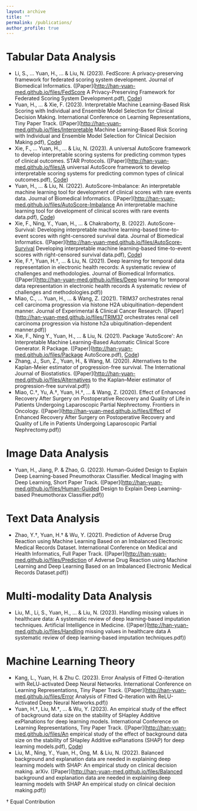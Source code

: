 ```yaml
---
layout: archive
title: ""
permalink: /publications/
author_profile: true
---
```

# Tabular Data Analysis
* Li, S., ... Yuan, H., ... & Liu, N. (2023). FedScore: A privacy-preserving framework for federated scoring system development. Journal of Biomedical Informatics. ([Paper](http://han-yuan-med.github.io/files/FedScore A Privacy-Preserving Framework for Federated Scoring System Development.pdf), [Code](https://github.com/nliulab/FedScore))
* Yuan, H., … & Xie, F. (2023). Interpretable Machine Learning-Based Risk Scoring with Individual and Ensemble Model Selection for Clinical Decision Making. International Conference on Learning Representations, Tiny Paper Track. ([Paper](http://han-yuan-med.github.io/files/Interpretable Machine Learning-Based Risk Scoring with Individual and Ensemble Model Selection for Clinical Decision Making.pdf), [Code](https://github.com/Han-Yuan-Med/comparison))
* Xie, F., ... Yuan, H., ... & Liu, N. (2023). A universal AutoScore framework to develop interpretable scoring systems for predicting common types of clinical outcomes. STAR Protocols. ([Paper](http://han-yuan-med.github.io/files/A universal AutoScore framework to develop interpretable scoring systems for predicting common types of clinical outcomes.pdf), [Code](https://github.com/nliulab/AutoScore))
* Yuan, H., ... & Liu, N. (2022). AutoScore-Imbalance: An interpretable machine learning tool for development of clinical scores with rare events data. Journal of Biomedical Informatics. ([Paper](http://han-yuan-med.github.io/files/AutoScore-Imbalance An interpretable machine learning tool for development of clinical scores with rare events data.pdf), [Code](https://github.com/nliulab/AutoScore-Imbalance))
* Xie, F., Ning, Y., Yuan, H., ... & Chakraborty, B. (2022). AutoScore-Survival: Developing interpretable machine learning-based time-to-event scores with right-censored survival data. Journal of Biomedical Informatics. ([Paper](http://han-yuan-med.github.io/files/AutoScore-Survival Developing interpretable machine learning-based time-to-event scores with right-censored survival data.pdf), [Code](https://github.com/nliulab/AutoScore-Survival))
* Xie, F.†, Yuan, H.†, ... & Liu, N. (2021). Deep learning for temporal data representation in electronic health records: A systematic review of challenges and methodologies. Journal of Biomedical Informatics. ([Paper](http://han-yuan-med.github.io/files/Deep learning for temporal data representation in electronic health records A systematic review of challenges and methodologies.pdf))
* Miao, C., ... Yuan, H., ... & Wang, Z. (2021). TRIM37 orchestrates renal cell carcinoma progression via histone H2A ubiquitination-dependent manner. Journal of Experimental & Clinical Cancer Research. ([Paper](http://han-yuan-med.github.io/files/TRIM37 orchestrates renal cell carcinoma progression via histone h2a ubiquitination-dependent manner.pdf))
* Xie, F., Ning Y., Yuan, H., ... & Liu, N. (2021). Package 'AutoScore': An Interpretable Machine Learning-Based Automatic Clinical Score Generator. R Package. ([Paper](http://han-yuan-med.github.io/files/Package AutoScore.pdf), [Code](https://github.com/nliulab/AutoScore))
* Zhang, J., Sun, Z., Yuan, H., & Wang, M. (2020). Alternatives to the Kaplan-Meier estimator of progression-free survival. The International Journal of Biostatistics. ([Paper](http://han-yuan-med.github.io/files/Alternatives to the Kaplan–Meier estimator of progression-free survival.pdf))
* Miao, C.†, Yu, A.†, Yuan, H.†, ... & Wang, Z. (2020). Effect of Enhanced Recovery After Surgery on Postoperative Recovery and Quality of Life in Patients Undergoing Laparoscopic Partial Nephrectomy. Frontiers in Oncology. ([Paper](http://han-yuan-med.github.io/files/Effect of Enhanced Recovery After Surgery on Postoperative Recovery and Quality of Life in Patients Undergoing Laparoscopic Partial Nephrectomy.pdf))

# Image Data Analysis
* Yuan, H., Jiang, P. & Zhao, G. (2023). Human-Guided Design to Explain Deep Learning-based Pneumothorax Classifier. Medical Imaging with Deep Learning, Short Paper Track. ([Paper](http://han-yuan-med.github.io/files/Human-Guided Design to Explain Deep Learning-based Pneumothorax Classifier.pdf))

# Text Data Analysis
* Zhao, Y.†, Yuan, H.† & Wu, Y. (2021). Prediction of Adverse Drug Reaction using Machine Learning Based on an Imbalanced Electronic Medical Records Dataset. International Conference on Medical and Health Informatics, Full Paper Track. ([Paper](http://han-yuan-med.github.io/files/Prediction of Adverse Drug Reaction using Machine Learning and Deep Learning Based on an Imbalanced Electronic Medical Records Dataset.pdf))

# Multi-modality Data Analysis
* Liu, M., Li, S., Yuan, H., ... & Liu, N. (2023). Handling missing values in healthcare data: A systematic review of deep learning-based imputation techniques. Artificial Intelligence in Medicine. ([Paper](http://han-yuan-med.github.io/files/Handling missing values in healthcare data A systematic review of deep learning-based imputation techniques.pdf))

# Machine Learning Theory
* Kang, L., Yuan, H. & Zhu C. (2023). Error Analysis of Fitted Q-iteration with ReLU-activated Deep Neural Networks. International Conference on Learning Representations, Tiny Paper Track. ([Paper](http://han-yuan-med.github.io/files/Error Analysis of Fitted Q-iteration with ReLU-Activated Deep Neural Networks.pdf))
* Yuan, H.†, Liu, M.†, … & Wu, Y. (2023). An empirical study of the effect of background data size on the stability of SHapley Additive exPlanations for deep learning models. International Conference on Learning Representations, Tiny Paper Track. ([Paper](http://han-yuan-med.github.io/files/An empirical study of the effect of background data size on the stability of SHapley Additive exPlanations (SHAP) for deep learning models.pdf), [Code](https://github.com/Han-Yuan-Med/shap-bg-size))
* Liu, M., Ning, Y., Yuan, H., Ong, M. & Liu, N. (2022). Balanced background and explanation data are needed in explaining deep learning models with SHAP: An empirical study on clinical decision making. arXiv. ([Paper](http://han-yuan-med.github.io/files/Balanced background and explanation data are needed in explaining deep learning models with SHAP An empirical study on clinical decision making.pdf))

† Equal Contribution
